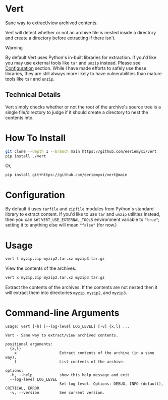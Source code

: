 # Vert
Sane way to extract/view archived contents.

Vert will detect whether or not an archive file is nested inside a directory and
create a directory before extracting if there isn't.

> [!WARNING] 
> By default Vert uses Python's in-built libraries for extraction. If
> you'd like you may use external tools like `tar` and `unzip` instead. Please
> see [Configuration](#configuration) section. While I have made efforts to
> safely use these libraries, they are still always more likely to have
> vulnerabilities than mature tools like `tar` and `unzip`.

## Technical Details
Vert simply checks whether or not the root of the archive's source tree is a
single file/directory to judge if it should create a directory to nest the
contents into.

# How To Install
```bash
git clone --depth 1 --branch main https://github.com/eeriemyxi/vert
pip install ./vert
```
Or,
```
pip install git+https://github.com/eeriemyxi/vert@main
```
# Configuration
By default it uses `tarfile` and `zipfile` modules from Python's standard
library to extract content. If you'd like to use `tar` and `unzip` utilities
instead, then you can set `VERT_USE_EXTERNAL_TOOLS` environment variable to
`"true"`; setting it to anything else will mean `"false"` (for now.)

# Usage
```bash
vert l myzip.zip myzip2.tar.xz myzip3.tar.gz
```
View the contents of the archives.

```bash
vert x myzip.zip myzip2.tar.xz myzip3.tar.gz
```
Extract the contents of the archives. If the contents are not nested then it will extract
them into directories `myzip`, `myzip2`, and `myzip3`.

# Command-line Arguments
```
usage: vert [-h] [--log-level LOG_LEVEL] [-v] {x,l} ...

Vert - Sane way to extract/view archived contents.

positional arguments:
  {x,l}
    x                   Extract contents of the archive (in a sane way).
    l                   List contents of the archive.

options:
  -h, --help            show this help message and exit
  --log-level LOG_LEVEL
                        Set log level. Options: DEBUG, INFO (default), CRITICAL, ERROR
  -v, --version         See current version.
```
